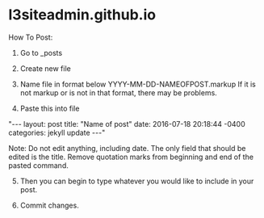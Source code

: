 # l3siteadmin.github.io

How To Post:

1. Go to _posts

2. Create new file

3. Name file in format below
YYYY-MM-DD-NAMEOFPOST.markup
If it is not markup or is not in that format, there may be problems.

4. Paste this into file

  "---
  layout: post
  title:  "Name of post"
  date:   2016-07-18 20:18:44 -0400
  categories: jekyll update
  ---"

Note: Do not edit anything, including date. The only field that should be edited is the title. Remove quotation marks from beginning and end of the pasted command.

5. Then you can begin to type whatever you would like to include in your post.

6. Commit changes. 

